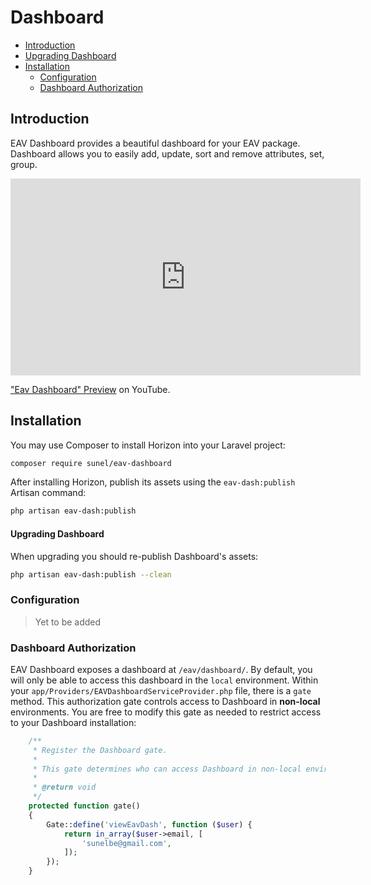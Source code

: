 # Dashboard

- [Introduction](#introduction)
- [Upgrading Dashboard](#upgrading)
- [Installation](#installation)
    - [Configuration](#configuration)
    - [Dashboard Authorization](#dashboard-authorization)

<a name="introduction"></a>
## Introduction

EAV Dashboard provides a beautiful dashboard for your EAV package. Dashboard allows you to easily add, update, sort and remove attributes, set, group.

<p align="center">
<iframe width="560" height="315" src="https://www.youtube.com/embed/YK7XAKwXelA" frameborder="0" allow="accelerometer; autoplay; encrypted-media; gyroscope; picture-in-picture" allowfullscreen></iframe>
</p>
<p><a href="https://www.youtube.com/watch?v=YK7XAKwXelA" target="_blank">&quot;Eav Dashboard&quot; Preview</a> on YouTube.</p>

<a name="installation"></a>
## Installation

You may use Composer to install Horizon into your Laravel project:
```bash
composer require sunel/eav-dashboard
```
After installing Horizon, publish its assets using the `eav-dash:publish` Artisan command:
```bash
php artisan eav-dash:publish
```
<a name="upgrading"></a>
#### Upgrading Dashboard

When upgrading you should re-publish Dashboard's assets:
```bash
php artisan eav-dash:publish --clean
```
<a name="configuration"></a>
### Configuration

> Yet to be added

<a name="dashboard-authorization"></a>
### Dashboard Authorization

EAV Dashboard exposes a dashboard at `/eav/dashboard/`. By default, you will only be able to access this dashboard in the `local` environment. Within your `app/Providers/EAVDashboardServiceProvider.php` file, there is a `gate` method. This authorization gate controls access to Dashboard in **non-local** environments. You are free to modify this gate as needed to restrict access to your Dashboard installation:

```php
    /**
     * Register the Dashboard gate.
     *
     * This gate determines who can access Dashboard in non-local environments.
     *
     * @return void
     */
    protected function gate()
    {
        Gate::define('viewEavDash', function ($user) {
            return in_array($user->email, [
                'sunelbe@gmail.com',
            ]);
        });
    }
```